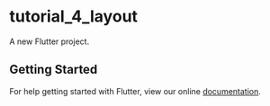# tutorial_4_layout

A new Flutter project.

## Getting Started

For help getting started with Flutter, view our online
[documentation](https://flutter.io/).
